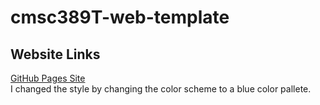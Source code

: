 # cmsc389T-web-template

## Website Links
[GitHub Pages Site](https://sahilg13.github.io/cmsc389T-web-template/)
<br />
I changed the style by changing the color scheme to a blue color pallete.
